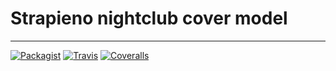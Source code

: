 # Strapieno nightclub cover model
---------

[![Packagist](https://img.shields.io/packagist/dt/strapieno/str-place-gallery-model.svg?maxAge=2592000)](https://packagist.org/packages/strapieno/str-place-gallery-model) [![Travis](https://img.shields.io/travis/strapieno/str-place-gallery-model/develop.svg?maxAge=2592000)]()  [![Coveralls](https://img.shields.io/coveralls/strapieno/str-place-gallery-model/develop.svg?style=flat-square)](https://coveralls.io/github7strapieno/str-place-gallery-model)
